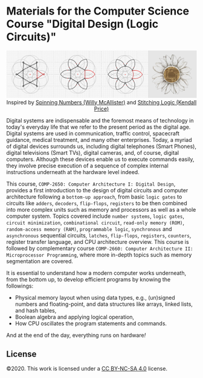 # Materials for the Computer Science Course "Digital Design (Logic Circuits)"
<p align="center">
    <img src="./COMP2650_Computer_Architecture_I_Digital_Design_Course_Banner_Fall_2020.png", alt="Digital Design (Logic Circuits): Course Banner">
    <br>
    Inspired by <a href="https://spinningnumbers.org/a/logic-gates.html#appendix---how-to-draw-the-or-symbol">Spinning Numbers (Willy McAllister)</a> and <a href="https://stitchinglogic.wordpress.com/"> Stitching Logic (Kendall Price)</a> 
</p>

Digital systems are indispensable and the foremost means of technology in today's everyday life that we refer to the present period as the digital age. Digital systems are used in communication, traffic control, spacecraft guidance, medical treatment, and many other enterprises. Today, a myriad of digital devices surrounds us, including digital telephones (Smart Phones), digital televisions (Smart TVs), digital cameras, and, of course, digital computers. Although these devices enable us to execute commands easily, they involve precise execution of a sequence of complex internal instructions underneath at the hardware level indeed. 

This course, ``COMP-2650: Computer Architecture I: Digital Design``, provides a first introduction to the design of digital circuits and computer architecture following a ``bottom-up approach``, from basic ```logic gates``` to circuits like ``adders``, ``decoders``, ``flip-flops``, ``registers`` to be then combined into more complex units such as memory and processors as well as a whole computer system. Topics covered include ``number systems``, ``logic gates``, ``circuit minimization``, ``combinational circuit``, ``read-only memory (ROM)``, ``random-access memory (RAM)``, ``programmable logic``, ``synchronous`` and ``asynchronous`` sequential circuits, ``latches``, ``flip-flops``, ``registers``, ``counters``, register transfer language, and CPU architecture overview. This course is followed by complementary course ``COMP-2660: Computer Architecture II: Microprocessor Programming``, where more in-depth topics such as memory segmentation are covered.

It is essential to understand how a modern computer works underneath, from the bottom up, to develop efficient programs by knowing the followings: 
-	Physical memory layout when using data types, e.g., (un)signed numbers and floating-point, and data structures like arrays, linked lists, and hash tables,
-	Boolean algebra and applying logical operation,
-	How CPU oscillates the program statements and commands.

And at the end of the day, everything runs on hardware<em>!</em>

## License
©2020. This work is licensed under a [CC BY-NC-SA 4.0](LICENSE.txt) license. 
